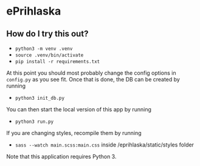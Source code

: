 # ePrihlaska

## How do I try this out?

- `python3 -m venv .venv`
- `source .venv/bin/activate`
- `pip install -r requirements.txt`

At this point you should most probably change the config options in `config.py`
as you see fit. Once that is done, the DB can be created by running

- `python3 init_db.py`

You can then start the local version of this app by running

- `python3 run.py`

If you are changing styles, recompile them by running
- `sass --watch main.scss:main.css`
inside /eprihlaska/static/styles folder

Note that this application requires Python 3.
